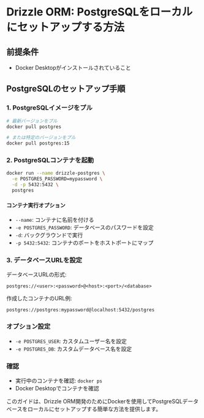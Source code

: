 # Drizzle ORM: PostgreSQLをローカルにセットアップする方法

## 前提条件
- Docker Desktopがインストールされていること

## PostgreSQLのセットアップ手順

### 1. PostgreSQLイメージをプル
```bash
# 最新バージョンをプル
docker pull postgres

# または特定のバージョンをプル
docker pull postgres:15
```

### 2. PostgreSQLコンテナを起動
```bash
docker run --name drizzle-postgres \
  -e POSTGRES_PASSWORD=mypassword \
  -d -p 5432:5432 \
  postgres
```

#### コンテナ実行オプション
- `--name`: コンテナに名前を付ける
- `-e POSTGRES_PASSWORD`: データベースのパスワードを設定
- `-d`: バックグラウンドで実行
- `-p 5432:5432`: コンテナのポートをホストポートにマップ

### 3. データベースURLを設定
データベースURLの形式:
```
postgres://<user>:<password>@<host>:<port>/<database>
```

作成したコンテナのURL例:
```
postgres://postgres:mypassword@localhost:5432/postgres
```

### オプション設定
- `-e POSTGRES_USER`: カスタムユーザー名を設定
- `-e POSTGRES_DB`: カスタムデータベース名を設定

### 確認
- 実行中のコンテナを確認: `docker ps`
- Docker Desktopでコンテナを確認

このガイドは、Drizzle ORM開発のためにDockerを使用してPostgreSQLデータベースをローカルにセットアップする簡単な方法を提供します。
